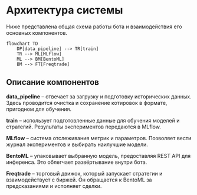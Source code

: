 # Архитектура системы

Ниже представлена общая схема работы бота и взаимодействия его основных
компонентов.

```mermaid
flowchart TD
    DP[data_pipeline] --> TR[train]
    TR --> ML[MLflow]
    ML --> BM[BentoML]
    BM --> FT[Freqtrade]
```

## Описание компонентов

**data_pipeline** – отвечает за загрузку и подготовку исторических данных. Здесь
проводится очистка и сохранение котировок в формате, пригодном для обучения.

**train** – использует подготовленные данные для обучения моделей и стратегий.
Результаты экспериментов передаются в MLflow.

**MLflow** – система отслеживания метрик и параметров. Позволяет вести журнал
экспериментов и выбирать наилучшие модели.

**BentoML** – упаковывает выбранную модель, предоставляя REST API для
инференса. Это облегчает развёртывание внутри бота.

**Freqtrade** – торговый движок, который запускает стратегии и взаимодействует с
биржей. Он обращается к BentoML за предсказаниями и исполняет сделки.
